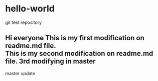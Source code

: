# hello-world
git test repository

Hi everyone 
This is my first modification on readme.md file.<br>
This is my second modification on readme.md file.
3rd modifying in master
-----------------------------
master update
